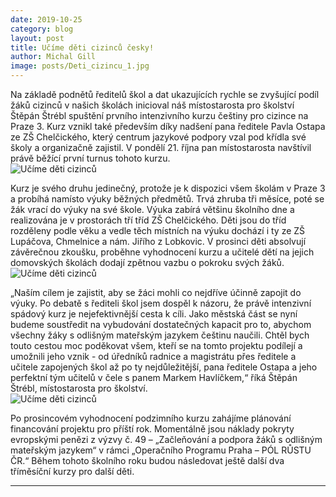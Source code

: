 ```yaml
---
date: 2019-10-25
category: blog
layout: post
title: Učíme děti cizinců česky!
author: Michal Gill
image: posts/Deti_cizincu_1.jpg
---
```


Na základě podnětů ředitelů škol a dat ukazujících rychle se zvyšující podíl žáků cizinců v našich školách inicioval náš místostarosta pro školství Štěpán Štrébl spuštění prvního intenzivního kurzu češtiny pro cizince na Praze 3. Kurz vznikl také především díky nadšení pana ředitele Pavla Ostapa ze ZŠ Chelčického, který centrum jazykové podpory vzal pod křídla své školy a organizačně zajistil. V pondělí 21. října pan místostarosta navštívil právě běžící první turnus tohoto kurzu.  
![Učíme děti cizinců](/posts/Deti_cizincu_2.png) 

Kurz je svého druhu jedinečný, protože je k dispozici všem školám v Praze 3 a probíhá namísto výuky běžných předmětů. Trvá zhruba tři měsíce, poté se žák vrací do výuky na své škole. Výuka zabírá většinu školního dne a realizována je v prostorách tří tříd ZŠ Chelčického. Děti jsou do tříd rozděleny podle věku a vedle těch místních na výuku dochází i ty ze ZŠ Lupáčova, Chmelnice a nám. Jiřího z Lobkovic. V prosinci děti absolvují závěrečnou zkoušku, proběhne vyhodnocení kurzu a učitelé dětí na jejich domovských školách dodají zpětnou vazbu o pokroku svých žáků.  
![Učíme děti cizinců](/posts/Deti_cizincu_3.png) 

„Naším cílem je zajistit, aby se žáci mohli co nejdříve účinně zapojit do výuky. Po debatě s řediteli škol jsem dospěl k názoru, že právě intenzivní spádový kurz je nejefektivnější cesta k cíli. Jako městská část se nyní budeme soustředit na vybudování dostatečných kapacit pro to, abychom všechny žáky s odlišným mateřským jazykem češtinu naučili. Chtěl bych touto cestou moc poděkovat všem, kteří se na tomto projektu podílejí a umožnili jeho vznik - od úředníků radnice a magistrátu přes ředitele a učitele zapojených škol až po ty nejdůležitější, pana ředitele Ostapa a jeho perfektní tým učitelů v čele s panem Markem Havlíčkem,“ říká Štěpán Štrébl, místostarosta pro školství.  
![Učíme děti cizinců](/posts/Deti_cizincu_4.png) 

Po prosincovém vyhodnocení podzimního kurzu zahájíme plánování financování projektu pro příští rok. Momentálně jsou náklady pokryty evropskými penězi z výzvy č. 49 – „Začleňování a podpora žáků s odlišným mateřským jazykem“ v rámci „Operačního Programu Praha – PÓL RŮSTU ČR.“ Během tohoto školního roku budou následovat ještě další dva tříměsíční kurzy pro další děti.  




- - -
